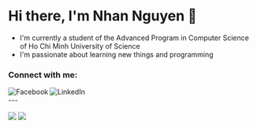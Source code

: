 # Hi there, I'm Nhan Nguyen 👋

- I'm currently a student of the Advanced Program in Computer Science of Ho Chi Minh University of Science
- I'm passionate about learning new things and programming

### Connect with me:
[<img align="left" alt="Facebook"/>][facebook]
[<img align="left" alt="LinkedIn"/>][linkedin] 

</br>
---

[<img align="center" src="https://github-readme-stats.vercel.app/api?username=nhanlun&count_private=true&show_icon=true&theme=vue-dark"/>][my_github]
[<img align="center" src="https://github-readme-stats.vercel.app/api/top-langs/?username=nhanlun&langs_count=8&layout=compact&count_private=true&theme=vue-dark"/>][my_github]


<!--
**nhanlun/nhanlun** is a ✨ _special_ ✨ repository because its `README.md` (this file) appears on your GitHub profile.

Here are some ideas to get you started:

- 🔭 I’m currently working on ...
- 🌱 I’m currently learning ...
- 👯 I’m looking to collaborate on ...
- 🤔 I’m looking for help with ...
- 💬 Ask me about ...
- 📫 How to reach me: ...
- 😄 Pronouns: ...
- ⚡ Fun fact: ...
-->

[facebook]:https://www.facebook.com/nhanlunn/
[linkedin]:https://www.linkedin.com/in/nhan-nguyen-1401/
[my_github]:https://github.com/nhanlun
